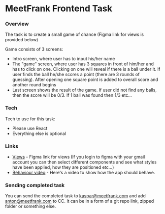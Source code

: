 # MeetFrank Frontend Task

### Overview

The task is to create a small game of chance (Figma link for views is provided below)

Game consists of 3 screens:

* Intro screen, where user has to input his/her name
* The "game" screen, where user has 3 squares in front of him/her and has to click on one. Clicking on one will reveal if there is a ball under it. If user finds the ball he/she scores a point (there are 3 rounds of guessing). After opening one square point is added to overall score and another round begins
* Last screen shows the result of the game. If user did not find any balls, then the score will be 0/3. If 1 ball was found then 1/3 etc...

### Tech
Tech to use for this task:

* Please use React
* Everything else is optional

### Links
* [Views](https://www.figma.com/file/B8z8MXi4083xJFjn01i31A1Z/play-the-game) - Figma link for views (If you login to figma with your gmail account you can then select different components and see what styles have been applied, how they are positioned etc...)
* [Behaviour video](https://www.dropbox.com/s/jst9jafrxaeut2g/play%20the%20game.mp4?dl=0) - Here's a video to show how the app should behave.

### Sending completed task
You can send the completed task to kaspar@meetfrank.com and add anton@meetfrank.com to CC.
It can be in a form of a git repo link, zipped folder or something else.